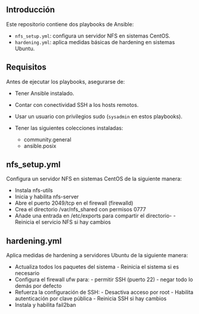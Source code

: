 ## Introducción

Este repositorio contiene dos playbooks de Ansible:

- `nfs_setup.yml`: configura un servidor NFS en sistemas CentOS.
- `hardening.yml`: aplica medidas básicas de hardening en sistemas Ubuntu.

## Requisitos

Antes de ejecutar los playbooks, asegurarse de:

- Tener Ansible instalado.
- Contar con conectividad SSH a los hosts remotos.
- Usar un usuario con privilegios sudo (`sysadmin` en estos playbooks).
- Tener las siguientes colecciones instaladas:

    - community.general
    - ansible.posix

## nfs_setup.yml

Configura un servidor NFS en sistemas CentOS de la siguiente manera:

  - Instala nfs-utils
  - Inicia y habilita nfs-server
  - Abre el puerto 2049/tcp en el firewall (firewalld)
  - Crea el directorio /var/nfs_shared con permisos 0777
  - Añade una entrada en /etc/exports para compartir el directorio-
          - Reinicia el servicio NFS si hay cambios

## hardening.yml

Aplica medidas de hardening a servidores Ubuntu de la siguiente manera:

  - Actualiza todos los paquetes del sistema
          - Reinicia el sistema si es necesario
  - Configura el firewall ufw para:
          - permitir SSH (puerto 22)
          - negar todo lo demás por defecto
  - Refuerza la configuración de SSH:
          - Desactiva acceso por root
          - Habilita autenticación por clave pública
          - Reinicia SSH si hay cambios
  - Instala y habilita fail2ban
